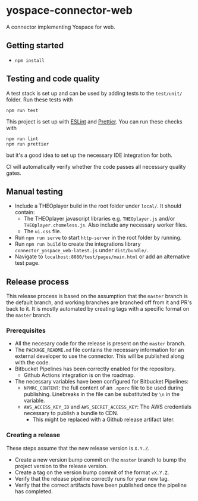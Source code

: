 # yospace-connector-web

A connector implementing Yospace for web.

## Getting started

-   `npm install`

## Testing and code quality

A test stack is set up and can be used by adding tests to the `test/unit/` folder. Run these tests with

```
npm run test
```

This project is set up with [ESLint](https://eslint.org/) and [Prettier](https://prettier.io/). You can run these checks with

```
npm run lint
npm run prettier
```

but it's a good idea to set up the necessary IDE integration for both.

CI will automatically verify whether the code passes all necessary quality gates.

## Manual testing

-   Include a THEOplayer build in the root folder under `local/`. It should contain:
    -   The THEOplayer javascript libraries e.g. `THEOplayer.js` and/or `THEOplayer.chomeless.js`. Also include any necessary worker files.
    -   The `ui.css` file.
-   Run `npm run serve` to start `http-server` in the root folder by running.
-   Run `npm run build` to create the integrations library `connector_yospace_web-latest.js` under `dist/bundle/`.
-   Navigate to `localhost:8080/test/pages/main.html` or add an alternative test page.

## Release process

This release process is based on the assumption that the `master` branch is the default branch, and working branches are branched off from it and PR's back to it.
It is mostly automated by creating tags with a specific format on the `master` branch.

### Prerequisites

-   All the necesary code for the release is present on the `master` branch.
-   The `PACKAGE_README.md` file contains the necessary information for an external developer to use the connector. This will be published along with the code.
-   Bitbucket Pipelines has been correctly enabled for the repository.
    -   Github Actions integration is on the roadmap.
-   The necessary variables have been configured for Bitbucket Pipelines:
    -   `NPMRC_CONTENT`: the full content of an `.npmrc` file to be used during publishing. Linebreaks in the file can be substituted by `\n` in the variable.
    -   `AWS_ACCESS_KEY_ID` and `AWS_SECRET_ACCESS_KEY`: The AWS credentials necessary to publish a bundle to CDN.
        -   This might be replaced with a Github release artifact later.

### Creating a release

These steps assume that the new release version is `X.Y.Z`.

-   Create a new version bump commit on the `master` branch to bump the project version to the release version.
-   Create a tag on the version bump commit of the format `vX.Y.Z`.
-   Verify that the release pipeline correctly runs for your new tag.
-   Verify that the correct artifacts have been published once the pipeline has completed.
